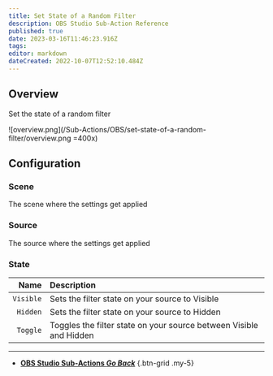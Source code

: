 ```yaml
---
title: Set State of a Random Filter
description: OBS Studio Sub-Action Reference
published: true
date: 2023-03-16T11:46:23.916Z
tags: 
editor: markdown
dateCreated: 2022-10-07T12:52:10.484Z
---
```


## Overview
Set the state of a random filter

![overview.png](/Sub-Actions/OBS/set-state-of-a-random-filter/overview.png =400x)

## Configuration
### Scene
The scene where the settings get applied

### Source
The source where the settings get applied

### State
Name | Description
----:|:------------
`Visible` | Sets the filter state on your source to Visible
`Hidden` | Sets the filter state on your source to Hidden
`Toggle` | Toggles the filter state on your source between Visible and Hidden

---

- [<i class="mdi mdi-chevron-left"></i> **OBS Studio Sub-Actions *Go Back***](/Sub-Actions/OBS)
{.btn-grid .my-5}